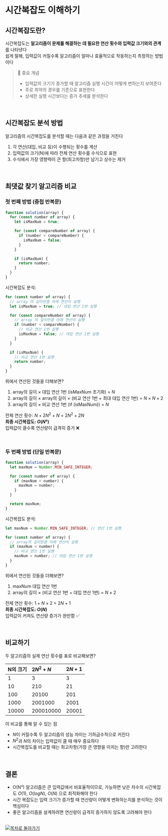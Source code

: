 # 시간복잡도 이해하기

## 시간복잡도란?

시간복잡도는 **알고리즘이 문제를 해결하는 데 필요한 연산 횟수와 입력값 크기와의 관계**를 나타낸다
<br />
쉽게 말해, 입력값이 커질수록 알고리즘이 얼마나 효율적으로 작동하는지 측정하는 방법이다

> 🧐 중요 개념
>
> - 입력값의 크기가 증가할 때 알고리즘 실행 시간이 어떻게 변하는지 보여준다
> - 주로 최악의 경우를 기준으로 표현한다
> - 상세한 실행 시간보다는 증가 추세를 분석한다

<br />

## 시간복잡도 분석 방법

알고리즘의 시간복잡도를 분석할 때는 다음과 같은 과정을 거친다

1. 각 연산(대입, 비교 등)이 수행되는 횟수를 계산
1. 입력값의 크기(N)에 따라 전체 연산 횟수를 수식으로 표현
1. 수식에서 가장 영향력이 큰 항(최고차항)만 남기고 상수는 제거

<br />

## 최댓값 찾기 알고리즘 비교

### 첫 번째 방법 (중첩 반복문)

```javascript
function solution(array) {
  for (const number of array) {
    let isMaxNum = true;

    for (const compareNumber of array) {
      if (number < compareNumber) {
        isMaxNum = false;
      }
    }

    if (isMaxNum) {
      return number;
    }
  }
}
```

시간복잡도 분석:

```javascript
for (const number of array) {
  // array 의 길이만큼 아래 연산이 실행
  let isMaxNum = true; // 대입 연산 1번 실행

  for (const compareNumber of array) {
    // array 의 길이만큼 아래 연산이 실행
    if (number < compareNumber) {
      // 비교 연산 1번 실행
      isMaxNum = false; // 대입 연산 1번 실행
    }
  }

  if (isMaxNum) {
    // 비교 연산 1번 실행
    return number;
  }
}
```

위에서 연산된 것들을 더해보면?

1. array의 길이 × 대입 연산 1번 (isMaxNum 초기화) = $N$
1. array의 길이 × array의 길이 × (비교 연산 1번 + 최대 대입 연산 1번) = $N × N × 2$
1. array의 길이 × 비교 연산 1번 (if (isMaxNum)) = $N$

전체 연산 횟수: $N + 2N^2 + N$ = $2N^2 + 2N$
<br />
**최종 시간복잡도: $O(N²)$**
<br />
입력값이 클수록 연산량이 급격히 증가 ❌

<br />

### 두 번째 방법 (단일 반복문)

```javascript
function solution(array) {
  let maxNum = Number.MIN_SAFE_INTEGER;

  for (const number of array) {
    if (maxNum < number) {
      maxNum = number;
    }
  }

  return maxNum;
}
```

시간복잡도 분석:

```javascript
let maxNum = Number.MIN_SAFE_INTEGER; // 연산 1번 실행

for (const number of array) {
  // array의 길이만큼 아래 연산이 실행
  if (maxNum < number) {
    // 비교 연산 1번 실행
    maxNum = number; // 대입 연산 1번 실행
  }
}
```

위에서 연산된 것들을 더해보면?

1. maxNum 대입 연산 1번
1. array의 길이 × (비교 연산 1번 + 대입 연산 1번) = $N × 2$

전체 연산 횟수: $1 + N × 2$ = $2N + 1$
<br />
**최종 시간복잡도: $O(N)$**
<br />
입력값이 커져도 연산량 증가가 완만함 ✅

<br />

## 비교하기

두 알고리즘의 실제 연산 횟수를 표로 비교해보면?

| N의 크기 | $2N^2 + N$ | $2N + 1$ |
| :------- | :--------- | :------- |
| 1        | 3          | 3        |
| 10       | 210        | 21       |
| 100      | 20100      | 201      |
| 1000     | 2001000    | 2001     |
| 10000    | 200010000  | 20001    |

이 비교를 통해 알 수 있는 점

- $N$이 커질수록 두 알고리즘의 성능 차이는 기하급수적으로 커진다
- $N^2$과 $N$의 차이는 입력값이 클 때 매우 중요하다
- 시간복잡도를 비교할 때는 최고차항(가장 큰 영향을 미치는 항)만 고려한다

<br />

## 결론

- O(N²) 알고리즘은 큰 입력값에서 비효율적이므로, 가능하면 낮은 차수의 시간복잡도 $O(1)$, $O(log N)$, $O(N)$ 으로 최적화해야 한다
- 시간 복잡도는 입력 크기가 증가할 때 연산량이 어떻게 변화하는지를 분석하는 것이 핵심이다
- 좋은 알고리즘을 설계하려면 연산량이 급격히 증가하지 않도록 고려해야 한다

<br />

<a href="https://github.com/chan9yu/codingtest-essential">
  <img src="https://img.shields.io/badge/📖-목차로&nbsp;돌아가기-blue" alt="목차로 돌아가기">
</a>